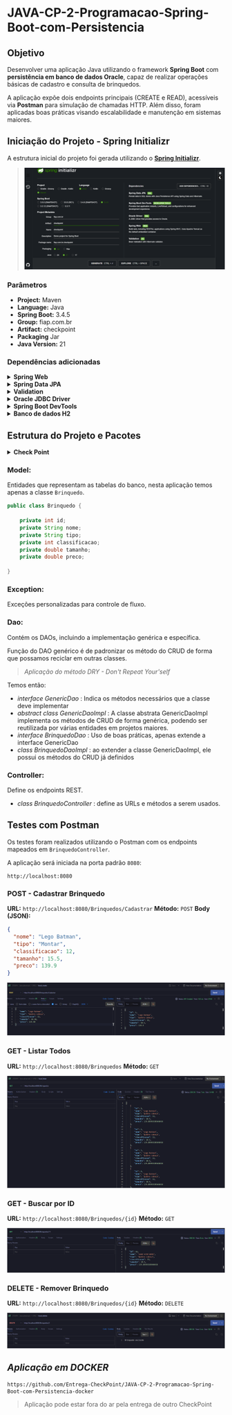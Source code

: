 # JAVA-CP-2-Programacao-Spring-Boot-com-Persistencia

## Objetivo

Desenvolver uma aplicação Java utilizando o framework **Spring Boot** com **persistência em banco de dados Oracle**, capaz de realizar operações básicas de cadastro e consulta de brinquedos.

A aplicação expõe dois endpoints principais (CREATE e READ), acessíveis via **Postman** para simulação de chamadas HTTP. Além disso, foram aplicadas boas práticas visando escalabilidade e manutenção em sistemas maiores.

## Iniciação do Projeto - Spring Initializr

A estrutura inicial do projeto foi gerada utilizando o [**Spring Initializr**](https://start.spring.io/).

> ![Spring Initializr Print](./img/Spring-Initializr.png)

### Parâmetros

- **Project:** Maven
- **Language:** Java
- **Spring Boot:** 3.4.5
- **Group:** fiap.com.br
- **Artifact:** checkpoint
- **Packaging** Jar
- **Java Version:** 21

### Dependências adicionadas

<details>
  <summary><b>Spring Web</b></summary>

```xml
    	<dependency>
    		<groupId>org.springframework.boot</groupId>
    		<artifactId>spring-boot-starter-web</artifactId>
    	</dependency>
```

</details>

<details>
  <summary><b>Spring Data JPA</b></summary>

```xml
        <dependency>
    		<groupId>org.springframework.boot</groupId>
    		<artifactId>spring-boot-starter-data-jpa</artifactId>
    	</dependency>
```

</details>

<details>
  <summary><b>Validation</b></summary>

```xml
    	<dependency>
    		<groupId>org.springframework.boot</groupId>
    		<artifactId>spring-boot-starter-validation</artifactId>
    	</dependency>
```

</details>

<details>
  <summary><b>Oracle JDBC Driver</b></summary>

```xml
    	<dependency>
    		<groupId>com.oracle.database.jdbc</groupId>
    		<artifactId>ojdbc11</artifactId>
    		<scope>runtime</scope>
    	</dependency>
```

</details>

<details>
  <summary><b>Spring Boot DevTools</b></summary>

```xml
    	<dependency>
    		<groupId>org.springframework.boot</groupId>
    		<artifactId>spring-boot-devtools</artifactId>
    		<scope>runtime</scope>
    		<optional>true</optional>
    	</dependency>
```

</details>

<details>
  <summary><b>Banco de dados H2</b></summary>

> Adicionado após inicialização para teste

```xml
		<dependency>
			<groupId>com.h2database</groupId>
			<artifactId>h2</artifactId>
			<scope>runtime</scope>
		</dependency>
```

</details>

## Estrutura do Projeto e Pacotes

<details>
  <summary><b>Check Point</b></summary>

```
\---checkpoint
    +---.idea
    +---.mvn
    |   \---wrapper
    +---src
    |   +---main
    |   |   +---java
    |   |   |   \---fiap
    |   |   |       \---com
    |   |   |           \---br
    |   |   |               \---checkpoint
    |   |   |                   +---Controller
    |   |   |                   +---Dao
    |   |   |                   +---Exception
    |   |   |                   \---Model
    |   |   \---resources
    |   |       +---static
    |   |       \---templates
    |   \---test
    |       \---java
    |           \---fiap
    |               \---com
    |                   \---br
    |                       \---checkpoint
    \---target
        +---classes
        |   \---fiap
        |       \---com
        |           \---br
        |               \---checkpoint
        |                   +---Controller
        |                   +---Dao
        |                   +---Exception
        |                   \---Model
        +---generated-sources
        |   \---annotations
        +---generated-test-sources
        |   \---test-annotations
        +---maven-archiver
        +---maven-status
        |   \---maven-compiler-plugin
        |       +---compile
        |       |   \---default-compile
        |       \---testCompile
        |           \---default-testCompile
        +---surefire-reports
        \---test-classes
            \---fiap
                \---com
                    \---br
                        \---checkpoint
```

</details>

### **Model:**

Entidades que representam as tabelas do banco, nesta aplicação temos apenas a classe `Brinquedo`.

```java
public class Brinquedo {

    private int id;
    private String nome;
    private String tipo;
    private int classificacao;
    private double tamanho;
    private double preco;

}
```

### **Exception:**

Exceções personalizadas para controle de fluxo.

### **Dao:**

Contém os DAOs, incluindo a implementação genérica e específica.

Função do DAO genérico é de padronizar os método do CRUD de forma que possamos reciclar em outras classes.

> _Aplicação do método DRY - Don't Repeat Your'self_

Temos então:

- _interface GenericDao_ : Indica os métodos necessários que a classe deve implementar
- _abstract class GenericDaoImpl_ : A classe abstrata GenericDaoImpl implementa os métodos de CRUD de forma genérica, podendo ser reutilizada por várias entidades em projetos maiores.
- _interface BrinquedoDao_ : Uso de boas práticas, apenas extende a interface GenericDao
- _class BrinquedoDaoImpl_ : ao extender a classe GenericDaoImpl, ele possui os métodos do CRUD já definidos

### **Controller:**

Define os endpoints REST.

- _class BrinquedoController_ : define as URLs e métodos a serem usados.

## Testes com Postman

Os testes foram realizados utilizando o Postman com os endpoints mapeados em `BrinquedoController`.

A aplicação será iniciada na porta padrão `8080`:

```
http://localhost:8080
```

### **POST - Cadastrar Brinquedo**

**URL:** `http://localhost:8080/Brinquedos/Cadastrar`
**Método:** `POST`
**Body (JSON):**

```json
{
  "nome": "Lego Batman",
  "tipo": "Montar",
  "classificacao": 12,
  "tamanho": 15.5,
  "preco": 139.9
}
```

![Print do POST](./img/POST.png)

### **GET - Listar Todos**

**URL:** `http://localhost:8080/Brinquedos`
**Método:** `GET`

![Print do GET](./img/GET.png)

### **GET - Buscar por ID**

**URL:** `http://localhost:8080/Brinquedos/{id}`
**Método:** `GET`

![Print do GET por ID](./img/GET_ID.png)

### **DELETE - Remover Brinquedo**

**URL:** `http://localhost:8080/Brinquedos/{id}`
**Método:** `DELETE`

![Print do DELETE](./img/DELETE.png)


## **_Aplicação em DOCKER_**

```
https://github.com/Entrega-CheckPoint/JAVA-CP-2-Programacao-Spring-Boot-com-Persistencia-docker
```

> Aplicação pode estar fora do ar pela entrega de outro CheckPoint

